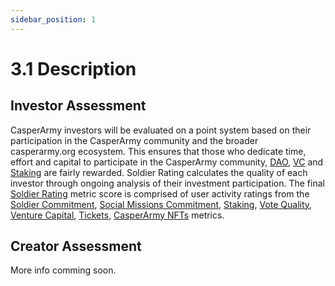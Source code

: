 ```yaml
---
sidebar_position: 1
---
```


# 3.1 Description

## Investor Assessment
CasperArmy investors will be evaluated on a point system based on their participation in the CasperArmy community and the broader casperarmy.org ecosystem. This ensures that those who dedicate time, effort and capital to participate in the CasperArmy community, <a href="https://docs.casperarmy.org/docs/PRODUCTS%20AND%20SERVICES/2.2%20DAO">DAO</a>, <a href="https://docs.casperarmy.org/docs/PRODUCTS%20AND%20SERVICES/2.3%20Venture%20Capital">VC</a> and <a href="https://docs.casperarmy.org/docs/PRODUCTS%20AND%20SERVICES/2.9-staking">Staking</a> are fairly rewarded. Soldier Rating calculates the quality of each investor through ongoing analysis of their investment participation. The final <a href="https://docs.casperarmy.org/docs/point-system/3.2-Soldier-Rating">Soldier Rating</a> metric score is comprised of user activity ratings from the <a href="https://docs.casperarmy.org/docs/point-system/3.3-Soldier-Commitment">Soldier Commitment</a>, <a href="https://docs.casperarmy.org/docs/point-system/3.4-Social-Missions-Commitment">Social Missions Commitment</a>, <a href="https://docs.casperarmy.org/docs/point-system/3.5-Staking">Staking</a>, <a href="https://docs.casperarmy.org/docs/point-system/3.6-Vote-Quality">Vote Quality</a>, <a href="https://docs.casperarmy.org/docs/point-system/3.7-Venture-Capital">Venture Capital</a>, <a href="https://docs.casperarmy.org/docs/point-system/3.8-Tickets">Tickets</a>, <a href="https://docs.casperarmy.org/docs/point-system/3.9-CasperArmyNFT">CasperArmy NFTs</a> metrics.

## Creator Assessment
More info comming soon.

